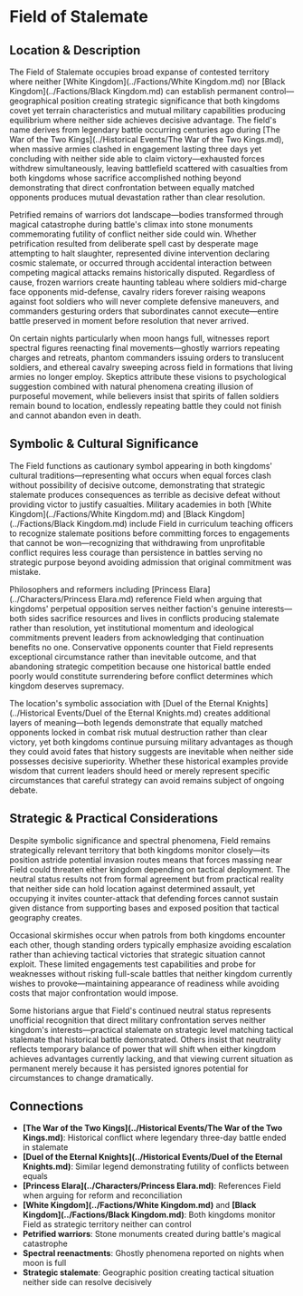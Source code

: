 <!-- Expanded by AI: 2025-10-13 -->

# Field of Stalemate

## Location & Description

The Field of Stalemate occupies broad expanse of contested territory where neither [White Kingdom](../Factions/White Kingdom.md) nor [Black Kingdom](../Factions/Black Kingdom.md) can establish permanent control—geographical position creating strategic significance that both kingdoms covet yet terrain characteristics and mutual military capabilities producing equilibrium where neither side achieves decisive advantage. The field's name derives from legendary battle occurring centuries ago during [The War of the Two Kings](../Historical Events/The War of the Two Kings.md), when massive armies clashed in engagement lasting three days yet concluding with neither side able to claim victory—exhausted forces withdrew simultaneously, leaving battlefield scattered with casualties from both kingdoms whose sacrifice accomplished nothing beyond demonstrating that direct confrontation between equally matched opponents produces mutual devastation rather than clear resolution.

Petrified remains of warriors dot landscape—bodies transformed through magical catastrophe during battle's climax into stone monuments commemorating futility of conflict neither side could win. Whether petrification resulted from deliberate spell cast by desperate mage attempting to halt slaughter, represented divine intervention declaring cosmic stalemate, or occurred through accidental interaction between competing magical attacks remains historically disputed. Regardless of cause, frozen warriors create haunting tableau where soldiers mid-charge face opponents mid-defense, cavalry riders forever raising weapons against foot soldiers who will never complete defensive maneuvers, and commanders gesturing orders that subordinates cannot execute—entire battle preserved in moment before resolution that never arrived.

On certain nights particularly when moon hangs full, witnesses report spectral figures reenacting final movements—ghostly warriors repeating charges and retreats, phantom commanders issuing orders to translucent soldiers, and ethereal cavalry sweeping across field in formations that living armies no longer employ. Skeptics attribute these visions to psychological suggestion combined with natural phenomena creating illusion of purposeful movement, while believers insist that spirits of fallen soldiers remain bound to location, endlessly repeating battle they could not finish and cannot abandon even in death.

## Symbolic & Cultural Significance

The Field functions as cautionary symbol appearing in both kingdoms' cultural traditions—representing what occurs when equal forces clash without possibility of decisive outcome, demonstrating that strategic stalemate produces consequences as terrible as decisive defeat without providing victor to justify casualties. Military academies in both [White Kingdom](../Factions/White Kingdom.md) and [Black Kingdom](../Factions/Black Kingdom.md) include Field in curriculum teaching officers to recognize stalemate positions before committing forces to engagements that cannot be won—recognizing that withdrawing from unprofitable conflict requires less courage than persistence in battles serving no strategic purpose beyond avoiding admission that original commitment was mistake.

Philosophers and reformers including [Princess Elara](../Characters/Princess Elara.md) reference Field when arguing that kingdoms' perpetual opposition serves neither faction's genuine interests—both sides sacrifice resources and lives in conflicts producing stalemate rather than resolution, yet institutional momentum and ideological commitments prevent leaders from acknowledging that continuation benefits no one. Conservative opponents counter that Field represents exceptional circumstance rather than inevitable outcome, and that abandoning strategic competition because one historical battle ended poorly would constitute surrendering before conflict determines which kingdom deserves supremacy.

The location's symbolic association with [Duel of the Eternal Knights](../Historical Events/Duel of the Eternal Knights.md) creates additional layers of meaning—both legends demonstrate that equally matched opponents locked in combat risk mutual destruction rather than clear victory, yet both kingdoms continue pursuing military advantages as though they could avoid fates that history suggests are inevitable when neither side possesses decisive superiority. Whether these historical examples provide wisdom that current leaders should heed or merely represent specific circumstances that careful strategy can avoid remains subject of ongoing debate.

## Strategic & Practical Considerations

Despite symbolic significance and spectral phenomena, Field remains strategically relevant territory that both kingdoms monitor closely—its position astride potential invasion routes means that forces massing near Field could threaten either kingdom depending on tactical deployment. The neutral status results not from formal agreement but from practical reality that neither side can hold location against determined assault, yet occupying it invites counter-attack that defending forces cannot sustain given distance from supporting bases and exposed position that tactical geography creates.

Occasional skirmishes occur when patrols from both kingdoms encounter each other, though standing orders typically emphasize avoiding escalation rather than achieving tactical victories that strategic situation cannot exploit. These limited engagements test capabilities and probe for weaknesses without risking full-scale battles that neither kingdom currently wishes to provoke—maintaining appearance of readiness while avoiding costs that major confrontation would impose.

Some historians argue that Field's continued neutral status represents unofficial recognition that direct military confrontation serves neither kingdom's interests—practical stalemate on strategic level matching tactical stalemate that historical battle demonstrated. Others insist that neutrality reflects temporary balance of power that will shift when either kingdom achieves advantages currently lacking, and that viewing current situation as permanent merely because it has persisted ignores potential for circumstances to change dramatically.

## Connections

- **[The War of the Two Kings](../Historical Events/The War of the Two Kings.md)**: Historical conflict where legendary three-day battle ended in stalemate
- **[Duel of the Eternal Knights](../Historical Events/Duel of the Eternal Knights.md)**: Similar legend demonstrating futility of conflicts between equals
- **[Princess Elara](../Characters/Princess Elara.md)**: References Field when arguing for reform and reconciliation
- **[White Kingdom](../Factions/White Kingdom.md)** and **[Black Kingdom](../Factions/Black Kingdom.md)**: Both kingdoms monitor Field as strategic territory neither can control
- **Petrified warriors**: Stone monuments created during battle's magical catastrophe
- **Spectral reenactments**: Ghostly phenomena reported on nights when moon is full
- **Strategic stalemate**: Geographic position creating tactical situation neither side can resolve decisively
